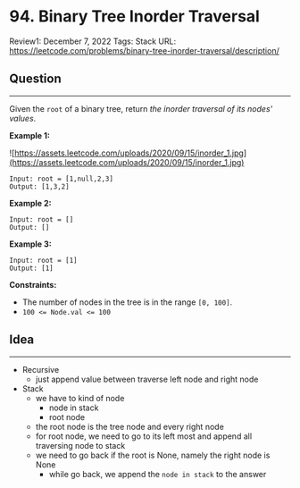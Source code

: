 # 94. Binary Tree Inorder Traversal

Review1: December 7, 2022
Tags: Stack
URL: https://leetcode.com/problems/binary-tree-inorder-traversal/description/

## Question

---

Given the `root` of a binary tree, return *the inorder traversal of its nodes' values*.

**Example 1:**

![https://assets.leetcode.com/uploads/2020/09/15/inorder_1.jpg](https://assets.leetcode.com/uploads/2020/09/15/inorder_1.jpg)

```
Input: root = [1,null,2,3]
Output: [1,3,2]

```

**Example 2:**

```
Input: root = []
Output: []

```

**Example 3:**

```
Input: root = [1]
Output: [1]

```

**Constraints:**

- The number of nodes in the tree is in the range `[0, 100]`.
- `100 <= Node.val <= 100`

## Idea

---

- Recursive
    - just append value between traverse left node and right node
- Stack
    - we have to kind of node
        - node in stack
        - root node
    - the root node is the tree node and every right node
    - for root node, we need to go to its left most and append all traversing node to stack
    - we need to go back if the root is None, namely the right node is None
        - while go back, we append the `node in stack` to the answer